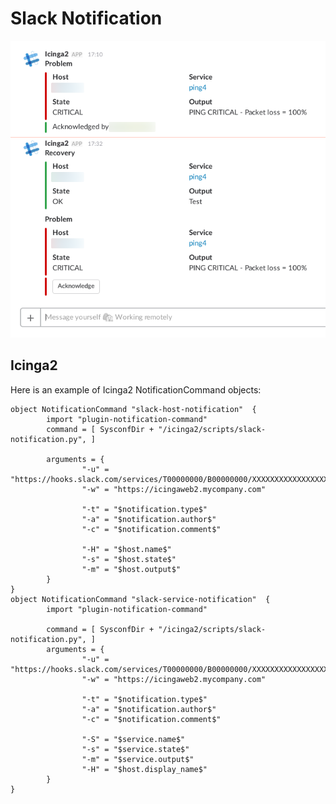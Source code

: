 # Slack Notification

![Example Notification Messages](example-notifications.png?raw=true)

## Icinga2

Here is an example of Icinga2 NotificationCommand objects:

    object NotificationCommand "slack-host-notification"  {
            import "plugin-notification-command"
            command = [ SysconfDir + "/icinga2/scripts/slack-notification.py", ]

            arguments = {
                    "-u" = "https://hooks.slack.com/services/T00000000/B00000000/XXXXXXXXXXXXXXXXXXXXXXXX"
                    "-w" = "https://icingaweb2.mycompany.com"
                    
                    "-t" = "$notification.type$"
                    "-a" = "$notification.author$"
                    "-c" = "$notification.comment$"
                    
                    "-H" = "$host.name$"
                    "-s" = "$host.state$"
                    "-m" = "$host.output$"
            }
    }
    object NotificationCommand "slack-service-notification"  {
            import "plugin-notification-command"

            command = [ SysconfDir + "/icinga2/scripts/slack-notification.py", ]
            arguments = {
                    "-u" = "https://hooks.slack.com/services/T00000000/B00000000/XXXXXXXXXXXXXXXXXXXXXXXX"
                    "-w" = "https://icingaweb2.mycompany.com"
                    
                    "-t" = "$notification.type$"
                    "-a" = "$notification.author$"
                    "-c" = "$notification.comment$"
                    
                    "-S" = "$service.name$"
                    "-s" = "$service.state$"
                    "-m" = "$service.output$"
                    "-H" = "$host.display_name$"
            }
    }
